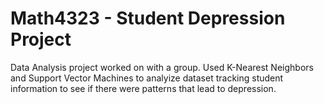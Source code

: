 # Math4323 - Student Depression Project
Data Analysis project worked on with a group. Used K-Nearest Neighbors and Support Vector Machines to analyize dataset tracking student information to see if there were patterns that lead to depression.
